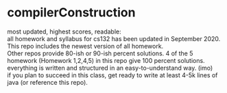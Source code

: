 # compilerConstruction
most updated, highest scores, readable: <br />
all homework and syllabus for cs132 has been updated in September 2020. This repo includes the newest version of all homework. <br />
Other repos provide 80-ish or 90-ish percent solutions. 4 of the 5 homework (Homework 1,2,4,5) in this repo give 100 percent solutions. <br />
everything is written and structured in an easy-to-understand way. (imo) <br />
if you plan to succeed in this class, get ready to write at least 4-5k lines of java (or reference this repo).

